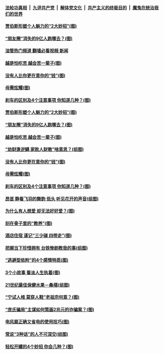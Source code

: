####  [法轮功真相](../../../../basic/blob/master/README.md?t=04240831) &nbsp;|&nbsp; [九评共产党](../../../../9ping.md/blob/master/README.md?t=04240831) &nbsp;|&nbsp; [解体党文化](../../../../jtdwh.md/blob/master/README.md?t=04240831)  &nbsp;|&nbsp; [共产主义的终极目的](../../../../gczydzjmd.md/blob/master/README.md?t=04240831) &nbsp;|&nbsp; [魔鬼在统治我们的世界](../../../../mgztzwmdsj.md/blob/master/README.md?t=04240831) 

#### [贾伯斯形塑个人魅力的“2大妙招”(图)](../pages/p8/969656.md?t=04240831) 

#### [“朋友圈”消失的9亿人跑哪去？(图)](../pages/p8/969648.md?t=04240831) 

#### [油管热门频道 翻墙必看视频 新闻](http://159.65.108.143:81/youtube.html)

#### [越是怕吃苦 越会苦一辈子(图)](../pages/p8/969566.md?t=04240831) 

#### [没有人比你更在意你的“钱”(图)](../pages/p8/969534.md?t=04240831) 

#### [毋需炫耀(图)](../pages/p8/969366.md?t=04240831) 

#### [刹车的区别及4个注意事项 你知道几种？(图)](../pages/p8/969520.md?t=04240831) 

#### [贾伯斯形塑个人魅力的“2大妙招”(图)](../pages/p8/969656.md?t=04240831) 

#### [“朋友圈”消失的9亿人跑哪去？(图)](../pages/p8/969648.md?t=04240831) 

#### [越是怕吃苦 越会苦一辈子(图)](../pages/p8/969566.md?t=04240831) 

#### [“劫财逢逆鳞 家败人财散”啥意思？(组图)](../pages/p8/969542.md?t=04240831) 

#### [没有人比你更在意你的“钱”(图)](../pages/p8/969534.md?t=04240831) 

#### [毋需炫耀(图)](../pages/p8/969366.md?t=04240831) 

#### [刹车的区别及4个注意事项 你知道几种？(图)](../pages/p8/969520.md?t=04240831) 

#### [昂首 静看飞羽的舞韵 低头 听见花开的声音(组图)](../pages/p8/965536.md?t=04240831) 

#### [为什么有人想爱 却无法好好爱？(图)](../pages/p8/969420.md?t=04240831) 

#### [刻在骨子里的“教养”(图)](../pages/p8/968669.md?t=04240831) 

#### [酒店住宿 谨记“三少碰 四带走”(图)](../pages/p8/969401.md?t=04240831) 

#### [把握当下珍惜拥有 台铁惨剧教我的事(组图)](../pages/p8/968875.md?t=04240831) 

#### [“逃避型依附”的4个感情特质(图)](../pages/p8/969314.md?t=04240831) 

#### [3个小故事 看淡人生执着(图)](../pages/p8/969111.md?t=04240831) 

#### [21世纪最佳保健水果－桑椹(组图)](../pages/p8/969132.md?t=04240831) 

#### [“宁试人棺 莫穿人鞋”老祖宗何意？(图)](../pages/p8/969220.md?t=04240831) 

#### [“庞氏骗局”主谋如何策画2兆元的诈骗案？(图)](../pages/p8/969216.md?t=04240831) 

#### [电风扇正确又省电的使用技巧(图)](../pages/p8/969127.md?t=04240831) 

#### [常说“3种话”的人不可深交(组图)](../pages/p8/969109.md?t=04240831) 

#### [轻松开罐的4个妙招 你会几种？(图)](../pages/p8/969124.md?t=04240831) 

<img src='http://gfw-breaker.win/goodnews/indexes/p8.md' width='0px' height='0px'/>
